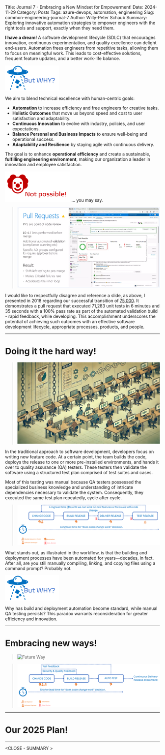 Title: Journal 7 - Embracing a New Mindset for Empowerment!
Date: 2024-11-29
Category: Posts 
Tags: azure-devops, automation, engineering
Slug: common-engineering-journal-7
Author: Willy-Peter Schaub
Summary: Exploring innovative automation strategies to empower engineers with the right tools and support, exactly when they need them.

**I have a dream!** A software development lifecycle (SDLC) that encourages innovation, continuous experimentation, and quality excellence can delight end-users. Automation frees engineers from repetitive tasks, allowing them to focus on meaningful work. This leads to cost-effective solutions, frequent feature updates, and a better work-life balance.

![WHY](../images/common-engineering-journal-7-0.png) 

We aim to blend technical excellence with human-centric goals:

- **Automation** to increase efficiency and free engineers for creative tasks.
- **Holistic Outcomes** that move us beyond speed and cost to user satisfaction and adaptability.
- **Continuous Innovation** to evolve with industry, policies, and user expectations.
- **Balance Personal and Business Impacts** to ensure well-being and operational success.
- **Adaptability and Resilience** by staying agile with continuous delivery.

The goal is to enhance **operational efficiency** and create a sustainable, **fulfilling engineering environment**, making our organization a leader in innovation and employee satisfaction.

![IMPOSSIBLE](../images/common-engineering-journal-7-0b.png) ... you may say.

> ![Gem](../images/common-engineering-journal-7-3.png) 

I would like to respectfully disagree and reference a slide, as above, I presented in 2018 regarding our successful transition of [75,000]( https://www.slideshare.net/slideshow/moving-75000-microsofties-to-devops-with-visual-studio-team-services/98844997). It demonstrates a pull request that executed 71,283 unit tests in 6 minutes and 35 seconds with a 100% pass rate as part of the automated validation build - rapid feedback, while developing. This accomplishment underscores the potential of achieving such outcomes with an effective software development lifecycle, appropriate processes, products, and people.

---

# Doing it the hard way!

> ![Hard Way](../images/common-engineering-journal-7-1.png) 

In the traditional approach to software development, developers focus on writing new feature code. At a certain point, the team builds the code, deploys the release to one or more pre-installed environments, and hands it over to quality assurance (QA) testers. These testers then validate the software using a structured test plan comprised of test suites and cases.

Most of this testing was manual because QA testers possessed the specialized business knowledge and understanding of intricate dependencies necessary to validate the system. Consequently, they executed the same test plan repeatedly, cycle after cycle.

> ![Hard Way Flow](../images/common-engineering-journal-7-4.png) 

What stands out, as illustrated in the workflow, is that the building and deployment processes have been automated for years—decades, in fact. After all, are you still manually compiling, linking, and copying files using a command prompt? Probably not.

![WHY](../images/common-engineering-journal-7-0.png) 

Why has build and deployment automation become standard, while manual QA testing persists? This paradox warrants reconsideration for greater efficiency and innovation.

---

# Embracing new ways!

> ![Future Way](../images/common-engineering-journal-7-2.png) 

<TBD>

> ![Future Way Flow](../images/common-engineering-journal-7-5.png) 

<TBD>

---

# Our 2025 Plan!

<TBD>

---

<CLOSE - SUMMARY >

